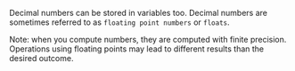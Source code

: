 Decimal numbers can be stored in variables too. Decimal numbers are sometimes referred to as `floating point numbers` or `floats`.

Note: when you compute numbers, they are computed with finite precision. Operations using floating points may lead to different results than the desired outcome.
